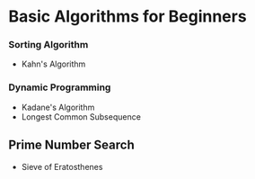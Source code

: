 # Basic Algorithms for Beginners
### Sorting Algorithm
- Kahn's Algorithm

### Dynamic Programming
- Kadane's Algorithm
- Longest Common Subsequence 

## Prime Number Search
- Sieve of Eratosthenes 

